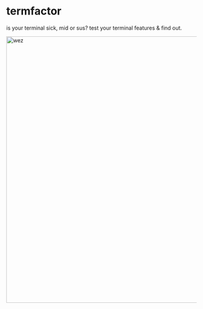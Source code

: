 # termfactor
is your terminal sick, mid or sus?
test your terminal features & find out.

<img width="705" alt="wez" src="https://github.com/user-attachments/assets/e3a5619f-b66e-4726-89ee-6eab22f7954a">


